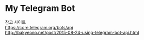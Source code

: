 My Telegram Bot
===================
참고 사이트<br/>
https://core.telegram.org/bots/api<br/>
http://bakyeono.net/post/2015-08-24-using-telegram-bot-api.html
